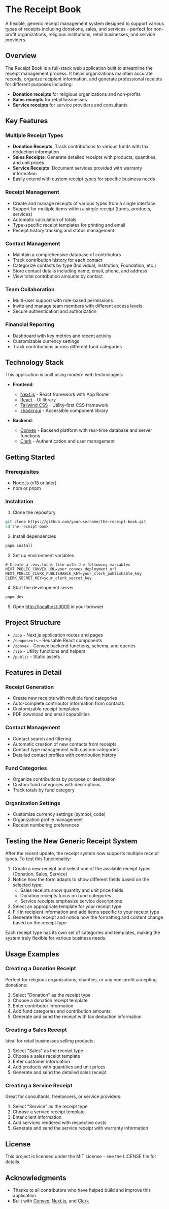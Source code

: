 # The Receipt Book

A flexible, generic receipt management system designed to support various types of receipts including donations, sales, and services - perfect for non-profit organizations, religious institutions, retail businesses, and service providers.

## Overview

The Receipt Book is a full-stack web application built to streamline the receipt management process. It helps organizations maintain accurate records, organize recipient information, and generate professional receipts for different purposes including:

- **Donation receipts** for religious organizations and non-profits
- **Sales receipts** for retail businesses
- **Service receipts** for service providers and consultants

## Key Features

### Multiple Receipt Types
- **Donation Receipts**: Track contributions to various funds with tax deduction information
- **Sales Receipts**: Generate detailed receipts with products, quantities, and unit prices 
- **Service Receipts**: Document services provided with warranty information
- Easily extend with custom receipt types for specific business needs

### Receipt Management
- Create and manage receipts of various types from a single interface
- Support for multiple items within a single receipt (funds, products, services)
- Automatic calculation of totals
- Type-specific receipt templates for printing and email
- Receipt history tracking and status management

### Contact Management
- Maintain a comprehensive database of contributors
- Track contribution history for each contact
- Categorize contacts by type (Individual, Institution, Foundation, etc.)
- Store contact details including name, email, phone, and address
- View total contribution amounts by contact

### Team Collaboration
- Multi-user support with role-based permissions
- Invite and manage team members with different access levels
- Secure authentication and authorization

### Financial Reporting
- Dashboard with key metrics and recent activity
- Customizable currency settings
- Track contributions across different fund categories

## Technology Stack

This application is built using modern web technologies:

- **Frontend**:
  - [Next.js](https://nextjs.org/) - React framework with App Router
  - [React](https://react.dev/) - UI library
  - [Tailwind CSS](https://tailwindcss.com/) - Utility-first CSS framework
  - [shadcn/ui](https://ui.shadcn.com/) - Accessible component library

- **Backend**:
  - [Convex](https://convex.dev/) - Backend platform with real-time database and server functions
  - [Clerk](https://clerk.com/) - Authentication and user management

## Getting Started

### Prerequisites
- Node.js (v18 or later)
- npm or pnpm

### Installation

1. Clone the repository
```bash
git clone https://github.com/yourusername/the-receipt-book.git
cd the-receipt-book
```

2. Install dependencies
```bash
pnpm install
```

3. Set up environment variables
```
# Create a .env.local file with the following variables
NEXT_PUBLIC_CONVEX_URL=your_convex_deployment_url
NEXT_PUBLIC_CLERK_PUBLISHABLE_KEY=your_clerk_publishable_key
CLERK_SECRET_KEY=your_clerk_secret_key
```

4. Start the development server
```bash
pnpm dev
```

5. Open [http://localhost:3000](http://localhost:3000) in your browser

## Project Structure

- `/app` - Next.js application routes and pages
- `/components` - Reusable React components
- `/convex` - Convex backend functions, schema, and queries
- `/lib` - Utility functions and helpers
- `/public` - Static assets

## Features in Detail

### Receipt Generation
- Create new receipts with multiple fund categories
- Auto-complete contributor information from contacts
- Customizable receipt templates
- PDF download and email capabilities

### Contact Management
- Contact search and filtering
- Automatic creation of new contacts from receipts
- Contact type management with custom categories
- Detailed contact profiles with contribution history

### Fund Categories
- Organize contributions by purpose or destination
- Custom fund categories with descriptions
- Track totals by fund category

### Organization Settings
- Customize currency settings (symbol, code)
- Organization profile management
- Receipt numbering preferences

## Testing the New Generic Receipt System

After the recent update, the receipt system now supports multiple receipt types. To test this functionality:

1. Create a new receipt and select one of the available receipt types (Donation, Sales, Service)
2. Notice how the form adapts to show different fields based on the selected type:
   - Sales receipts show quantity and unit price fields
   - Donation receipts focus on fund categories
   - Service receipts emphasize service descriptions
3. Select an appropriate template for your receipt type
4. Fill in recipient information and add items specific to your receipt type
5. Generate the receipt and notice how the formatting and content change based on the receipt type

Each receipt type has its own set of categories and templates, making the system truly flexible for various business needs.

## Usage Examples

### Creating a Donation Receipt

Perfect for religious organizations, charities, or any non-profit accepting donations:

1. Select "Donation" as the receipt type
2. Choose a donation receipt template
3. Enter contributor information
4. Add fund categories and contribution amounts
5. Generate and send the receipt with tax deduction information

### Creating a Sales Receipt

Ideal for retail businesses selling products:

1. Select "Sales" as the receipt type
2. Choose a sales receipt template 
3. Enter customer information
4. Add products with quantities and unit prices
5. Generate and send the detailed sales receipt

### Creating a Service Receipt

Great for consultants, freelancers, or service providers:

1. Select "Service" as the receipt type
2. Choose a service receipt template
3. Enter client information
4. Add services rendered with respective costs
5. Generate and send the service receipt with warranty information

## License

This project is licensed under the MIT License - see the LICENSE file for details.

## Acknowledgments

- Thanks to all contributors who have helped build and improve this application
- Built with [Convex](https://convex.dev/), [Next.js](https://nextjs.org/), and [Clerk](https://clerk.com/)